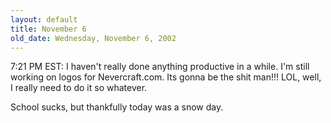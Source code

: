 ```yaml
---
layout: default
title: November 6
old_date: Wednesday, November 6, 2002
---
```


7:21 PM EST: I haven't really done anything productive in a while. I'm still
working on logos for Nevercraft.com. Its gonna be the shit man!!! LOL, well, I
really need to do it so whatever.

School sucks, but thankfully today was a snow day.
